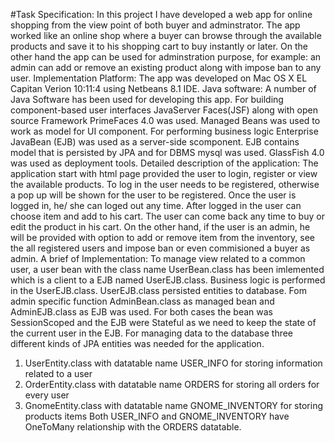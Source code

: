 #Task Specification:
In this project I have developed a web app for online shopping from the view point of both buyer and adminstrator. The app worked like an online shop where a buyer can browse through the available products and save it to his shopping cart to buy instantly or later. On the other hand the app can be used for adminstration purpose, for example: an admin can add or remove an existing product along with impose ban to any user.
Implementation Platform:
The app was developed on Mac OS X EL Capitan Verion 10:11:4 using Netbeans 8.1 IDE.
Java software:
A number of Java Software has been used for developing this app. For building component-based user interfaces JavaServer Faces(JSF) along with open source Framework PrimeFaces 4.0 was used. Managed Beans was used to work as model for UI component. For performing business logic Enterprise JavaBean (EJB) was used as a server-side scomponent. EJB contains model that is persisted by JPA and for DBMS mysql was used. GlassFish 4.0 was used as deployment tools.
Detailed description of the application:
The application start with html page provided the user to login, register or view the available products. To log in the user needs to be registered, otherwise a pop up will be shown for the user to be registered. Once the user is logged in, he/ she can loged out any time. After logged in the user can choose item and add to his cart. The user can come back any time to buy or edit the product in his cart. On the other hand, if the user is an admin, he will be provided with option to add or remove item from the inventory, see the all registered users and impose ban or even commisioned a buyer as admin.
A brief of Implementation:
To manage view related to a common user, a user bean with the class name UserBean.class has been imlemented which is a client to a EJB named UserEJB.class. Business logic is performed in the UserEJB.class. UserEJB.class persisted entities to database. Fom admin specific function AdminBean.class as
 managed bean and AdminEJB.class as EJB was used. For both cases the bean was SessionScoped and the EJB were Stateful as we need to keep the state of the current user in the EJB.
For managing data to the database three different kinds of JPA entities was needed for the application.
1. UserEntity.class with datatable name USER_INFO for storing information related to a user
2. OrderEntity.class with datatable name ORDERS for storing all orders for every user
3. GnomeEntity.class with datatable name GNOME_INVENTORY for storing products items
Both USER_INFO and GNOME_INVENTORY have OneToMany relationship with the ORDERS datatable.
